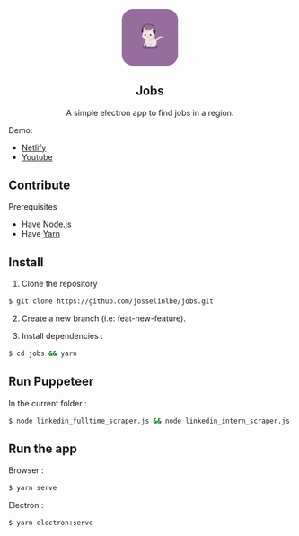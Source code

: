 <p align="center">
  <img width="20%" src="./public/icon.png" alt="maouh">
</p>

<h2 align="center">
  Jobs
</h2>

<p align="center">
  A simple electron app to find jobs in a region.
</p>

Demo:
- [Netlify]()
- [Youtube](https://www.youtube.com/watch?v=OwuVWcynFQ8&feature=youtu.be)

## Contribute

Prerequisites
* Have [Node.js](https://nodejs.org/en/)
* Have [Yarn](https://yarnpkg.com/en/)

## Install
1. Clone the repository
```sh
$ git clone https://github.com/josselinlbe/jobs.git
```
2. Create a new branch (i.e: feat-new-feature).

3. Install dependencies :
```sh
$ cd jobs && yarn
```

## Run Puppeteer
In the current folder :
```sh
$ node linkedin_fulltime_scraper.js && node linkedin_intern_scraper.js
```

## Run the app
Browser :
```sh
$ yarn serve
```

Electron :
```sh
$ yarn electron:serve
```
